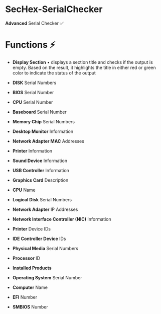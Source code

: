# SecHex-SerialChecker 

**Advanced** Serial Checker ✅ 

# Functions ⚡

+ **Display Section**
  • displays a section title and checks if the output is empty. Based on the result, it highlights the title in either red or green color to indicate the status of the output

+ **DISK** Serial Numbers
+ **BIOS** Serial Number
+ **CPU** Serial Number
+ **Baseboard** Serial Number
+ **Memory Chip** Serial Numbers
+ **Desktop Monitor** Information
+ **Network Adapter MAC** Addresses
+ **Printer** Information
+ **Sound Device** Information
+ **USB Controller** Information
+ **Graphics Card** Description
+ **CPU** Name
+ **Logical Disk** Serial Numbers
+ **Network Adapter** IP Addresses
+ **Network Interface Controller (NIC)** Information
+ **Printer** Device IDs
+ **IDE Controller Device** IDs
+ **Physical Media** Serial Numbers
+ **Processor** ID
+ **Installed Products**
+ **Operating System** Serial Number
+ **Computer** Name
+ **EFI** Number
+ **SMBIOS** Number

  
